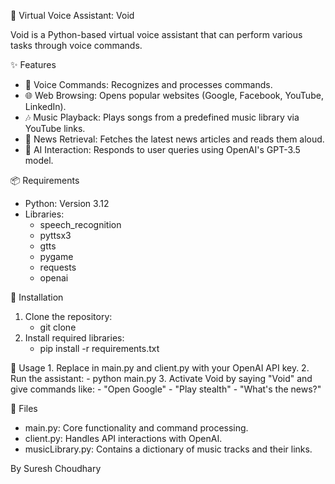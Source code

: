 🌟 Virtual Voice Assistant: Void

Void is a Python-based virtual voice assistant that can perform various tasks through voice commands.


✨ Features
 - 🎤 Voice Commands: Recognizes and processes commands.
 - 🌐 Web Browsing: Opens popular websites (Google, Facebook, YouTube, LinkedIn).
 - 🎶 Music Playback: Plays songs from a predefined music library via YouTube links.
 - 📰 News Retrieval: Fetches the latest news articles and reads them aloud.
 - 🤖 AI Interaction: Responds to user queries using OpenAI's GPT-3.5 model.


📦 Requirements
  - Python: Version 3.12
  - Libraries:
    - speech_recognition
    - pyttsx3
    - gtts
    - pygame
    - requests
    - openai

   
🚀 Installation
   1. Clone the repository:
        - git clone <repository-url>
   2. Install required libraries:
        - pip install -r requirements.txt
     
          
🔧 Usage
    1. Replace <Your Key Here> in main.py and client.py with your OpenAI API key.
    2. Run the assistant:
         - python main.py
   3. Activate Void by saying "Void" and give commands like:
         - "Open Google"
         - "Play stealth"
         - "What's the news?"

           
📁 Files
   - main.py: Core functionality and command processing.
   - client.py: Handles API interactions with OpenAI.
   - musicLibrary.py: Contains a dictionary of music tracks and their links.

By Suresh Choudhary

